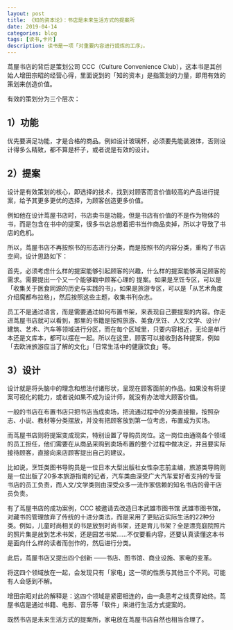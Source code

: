 ```yaml
---
layout: post
title: 《知的资本论》：书店是未来生活方式的提案所
date: 2019-04-14
categories: blog
tags: [读书,卡片]
description: 读书是一项「对重要内容进行提炼的工序」。
---
```




茑屋书店的背后是策划公司 CCC（Culture Convenience Club），这本书是其创始人增田宗昭的经营心得，里面说到的「知的资本」是指策划的力量，即用有效的策划来创造价值。

有效的策划分为三个层次：

## 1）功能

优先要满足功能，才是合格的商品。例如设计玻璃杯，必须要先能装液体，否则设计得多么精致，都不算是杯子，或者说是有效的设计。

## 2）提案

设计是有效策划的核心，即选择的技术，找到对顾客而言价值较高的产品进行提案，给予其更多更优的选择，为顾客创造更多价值。

例如他在设计茑屋书店时，书店卖书是功能，但是书店有价值的不是作为物体的书，而是包含在书中的提案，很多书店总想着把书当作商品卖掉，所以才导致了书店的危机。

所以，茑屋书店不再按照书的形态进行分类，而是按照书的内容分类，重构了书店空间，设计思路如下：

首先，必须考虑什么样的提案能够引起顾客的兴趣，什么样的提案能够满足顾客的需求。需要提出一个又一个能够戳中顾客心理的 提案。如果是烹饪专区，可以是「收集关于医食同源的历史与实践的书」，如果是旅游专区，可以是「从艺术角度介绍魔都布拉格」，然后按照这些主题，收集书刊杂志。

员工不是通过语言，而是需要通过如何布置书架，来表现自己要提案的内容。你走进茑屋书店就可以看到，那里的书籍是按照旅游、美食/烹饪、人文/文学、设计/建筑、艺术、汽车等领域进行分区，而在每个区域里，只要内容相近，无论是单行本还是文库本，都可以摆在一起。所以在这里，顾客可以接收到各种提案，例如「去欧洲旅游应当了解的文化」「日常生活中的健康饮食」等。

## 3）设计

设计就是将头脑中的理念和想法付诸形状，呈现在顾客面前的作品。如果没有将提案可视化的能力，或者说如果不成为设计师，就没有办法增大顾客价值。

一般的书店在布置书店只把书店当成卖场，把流通过程中的分类直接搬，按照杂志、小说、教材等分类摆放，并没有把顾客放到第一位考虑，布置成为买场。

而茑屋书店则将提案变成现实，特别设置了导购员岗位。这一岗位由通晓各个领域的员工担任，他们需要在从商品采购到卖场布置的整个过程中做决定，并且要实际接待顾客，直接向来店顾客提出自己的建议。

比如说，烹饪类图书导购员是一位日本大型出版社女性杂志前主编，旅游类导购则是一位出版了20多本旅游指南的记者，汽车类由深受广大汽车爱好者支持的专营书店的员工负责，而人文/文学类则由深受众多一流作家信赖的知名书店的骨干店员负责。

有了茑屋书店的成功案例，CCC 被邀请去改造日本武雄市图书馆
武雄市图书馆，对藏书的管理放弃了传统的十进分类法，而是采用了更贴近实际生活的22种分类。例如，儿童时尚相关的书是放到时尚书架，还是育儿书架？全是漂亮庭院照片的照片集是放到艺术书架，还是园艺书架……不仅要看内容，还要认真读懂这本书是面向什么样的读者而创作的，然后进行分类。

此后，茑屋书店又提出四个创新 ——书店、图书馆、商业设施、家电的变革。

将这四个领域放在一起，会发现只有「家电」这一项的性质与其他三个不同。可能有人会感到不解。

增田宗昭对此的解释是：这四个领域是紧密相连的，由一条思考之线贯穿始终。茑屋书店是通过书籍、电影、音乐等「软件」来进行生活方式提案的。

既然书店是未来生活方式的提案所，家电放在茑屋书店自然也相当合理了。